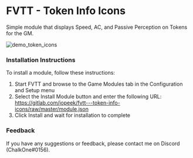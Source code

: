 # FVTT - Token Info Icons

Simple module that displays Speed, AC, and Passive Perception on Tokens for the GM.

![demo_token_icons](https://gitlab.com/jopeek/fvtt---token-info-icons/raw/master/images/demo_token_icons.jpg)

### Installation Instructions

To install a module, follow these instructions:

1. Start FVTT and browse to the Game Modules tab in the Configuration and Setup menu
2. Select the Install Module button and enter the following URL: https://gitlab.com/jopeek/fvtt---token-info-icons/raw/master/module.json
3. Click Install and wait for installation to complete 

### Feedback

If you have any suggestions or feedback, please contact me on Discord (ChalkOne#0156).